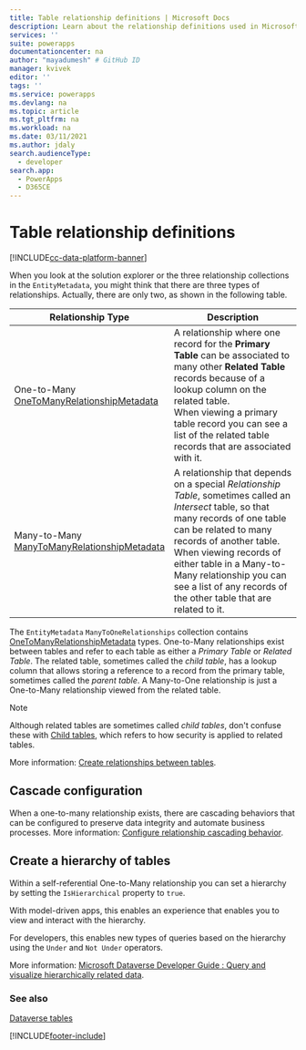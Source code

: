 ```yaml
---
title: Table relationship definitions | Microsoft Docs
description: Learn about the relationship definitions used in Microsoft Dataverse.
services: ''
suite: powerapps
documentationcenter: na
author: "mayadumesh" # GitHub ID
manager: kvivek
editor: ''
tags: ''
ms.service: powerapps
ms.devlang: na
ms.topic: article
ms.tgt_pltfrm: na
ms.workload: na
ms.date: 03/11/2021
ms.author: jdaly
search.audienceType: 
  - developer
search.app: 
  - PowerApps
  - D365CE
---
```


# Table relationship definitions

[!INCLUDE[cc-data-platform-banner](../../includes/cc-data-platform-banner.md)]

When you look at the solution explorer or the three relationship collections in the `EntityMetadata`, you might think that there are three types of relationships. Actually, there are only two, as shown in the following table.

|Relationship Type|Description|
|--|--|
|One-to-Many<br />[OneToManyRelationshipMetadata](/dotnet/api/microsoft.xrm.sdk.metadata.onetomanyrelationshipmetadata)|A relationship where one record for the **Primary Table** can be associated to many other **Related Table** records because of a lookup column on the related table.<br />When viewing a primary table record you can see a list of the related table records that are associated with it.|
|Many-to-Many<br />[ManyToManyRelationshipMetadata](/dotnet/api/microsoft.xrm.sdk.metadata.manytomanyrelationshipmetadata)|A relationship that depends on a special *Relationship Table*, sometimes called an *Intersect* table, so that many records of one table can be related to many records of another table.<br />When viewing records of either table in a Many-to-Many relationship you can see a list of any records of the other table that are related to it.|

The `EntityMetadata` `ManyToOneRelationships` collection contains [OneToManyRelationshipMetadata](/dotnet/api/microsoft.xrm.sdk.metadata.onetomanyrelationshipmetadata) types. One-to-Many relationships exist between tables and refer to each table as either a *Primary Table* or *Related Table*. The related table, sometimes called the *child table*, has a lookup column that allows storing a reference to a record from the primary table, sometimes called the *parent table*. A Many-to-One relationship is just a One-to-Many relationship viewed from the related table.

> [!NOTE]
> Although related tables are sometimes called *child tables*, don't confuse these with [Child tables](entity-metadata.md#child-tables), which refers to how security is applied to related tables.

More information: [Create relationships between tables](../../maker/data-platform/data-platform-entity-lookup.md).

## Cascade configuration

When a one-to-many relationship exists, there are cascading behaviors that can be configured to preserve data integrity and automate business processes. More information: [Configure relationship cascading behavior](configure-entity-relationship-cascading-behavior.md).

## Create a hierarchy of tables

Within a self-referential One-to-Many relationship you can set a hierarchy by setting the `IsHierarchical` property to `true`.

With model-driven apps, this enables an experience that enables you to view and interact with the hierarchy. 

For developers, this enables new types of queries based on the hierarchy using the `Under` and `Not Under` operators.

More information: [Microsoft Dataverse Developer Guide : Query and visualize hierarchically related data](/dynamics365/customer-engagement/customize/query-visualize-hierarchical-data).

### See also

[Dataverse tables](entities.md)


[!INCLUDE[footer-include](../../includes/footer-banner.md)]